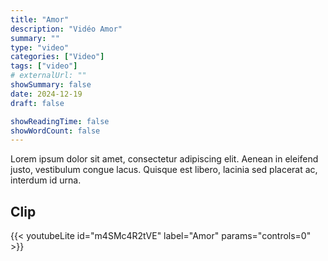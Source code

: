 ```yaml
---
title: "Amor"
description: "Vidéo Amor"
summary: ""
type: "video"
categories: ["Video"]
tags: ["video"]
# externalUrl: ""
showSummary: false
date: 2024-12-19
draft: false

showReadingTime: false
showWordCount: false
---
```


Lorem ipsum dolor sit amet, consectetur adipiscing elit. Aenean in eleifend justo, vestibulum congue lacus. Quisque est libero, lacinia sed placerat ac, interdum id urna.

## Clip

{{< youtubeLite id="m4SMc4R2tVE" label="Amor"  params="controls=0" >}}